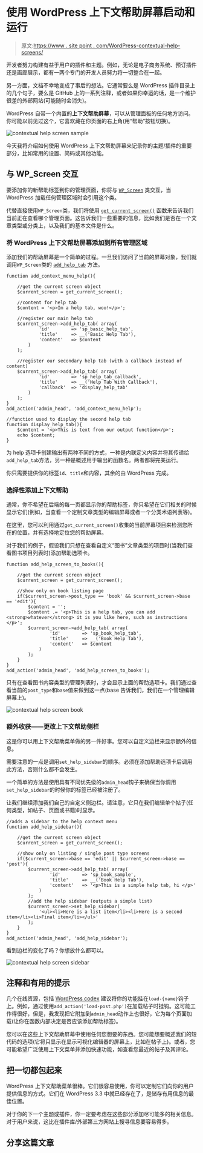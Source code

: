 # 使用 WordPress 上下文帮助屏幕启动和运行

> 原文:[https://www . site point . com/WordPress-contextual-help-screens/](https://www.sitepoint.com/wordpress-contextual-help-screens/)

开发者努力构建有益于用户的插件和主题。例如，无论是电子商务系统、预订插件还是画廊展示，都有一两个专门的开发人员努力将一切整合在一起。

另一方面，文档不幸地变成了事后的想法。它通常要么是 WordPress 插件目录上的几个句子，要么是 GitHub 上的一系列注释，或者如果你幸运的话，是一个维护很差的外部网站(可能随时会消失)。

WordPress 自带一个内置的**上下文帮助屏幕**，可以从管理面板的任何地方访问。你可能以前见过这个，它喜欢藏在你页面的右上角(用“帮助”按钮切换)。

![contextual help screen sample](../Images/15fd8cf22227d582681d6eab9138a5f7.png)

今天我将介绍如何使用 WordPress 上下文帮助屏幕来记录你的主题/插件的重要部分，比如常用的设置、简码或其他功能。

## 与 WP_Screen 交互

要添加你的新帮助标签到你的管理页面，你将与 [`WP_Screen`](https://codex.wordpress.org/Class_Reference/WP_Screen) 类交互，当 WordPress 加载任何管理区域时会引用这个类。

代替直接使用`WP_Screen`类，我们将使用 [`get_current_screen()`](https://codex.wordpress.org/Function_Reference/get_current_screen) 函数来告诉我们当前正在查看哪个管理页面。这告诉我们一些重要的信息，比如我们是否在一个文章类型或分类上，以及我们的基本文件是什么。

### 将 WordPress 上下文帮助屏幕添加到所有管理区域

添加我们的帮助屏幕是一个简单的过程。一旦我们访问了当前的屏幕对象，我们就调用`WP_Screen`类的 [`add_help_tab`](https://codex.wordpress.org/Class_Reference/WP_Screen/add_help_tab) 方法。

```
function add_context_menu_help(){

    //get the current screen object
    $current_screen = get_current_screen();

    //content for help tab
    $content = '<p>Im a help tab, woo!</p>';

    //register our main help tab
    $current_screen->add_help_tab( array(
            'id'        => 'sp_basic_help_tab',
            'title'     => __('Basic Help Tab'),
            'content'   => $content
        )
    );

    //register our secondary help tab (with a callback instead of content)
    $current_screen->add_help_tab( array(
            'id'        => 'sp_help_tab_callback',
            'title'     => __('Help Tab With Callback'),
            'callback'  => 'display_help_tab'
        )
    );
}
add_action('admin_head', 'add_context_menu_help');

//function used to display the second help tab
function display_help_tab(){
    $content = '<p>This is text from our output function</p>';
    echo $content;
} 
```

为 help 选项卡创建输出有两种不同的方式，一种是内联定义内容并将其传递给`add_help_tab`方法，另一种是概述用于输出的函数名。两者都将完美运行。

你只需要提供你的标签`id`、`title`和内容，其余的由 WordPress 完成。

### 选择性添加上下文帮助

通常，你不希望在后端的每一页都显示你的帮助标签，你只希望在它们相关的时候显示它们(例如，当查看一个定制文章类型的编辑屏幕或者一个分类术语列表等)。

在这里，您可以利用通过`get_current_screen()`收集的当前屏幕项目来检测您所在的位置，并有选择地定位您的帮助屏幕。

对于我们的例子，假设我们只想在查看自定义“图书”文章类型的项目时(当我们查看图书项目列表时)添加帮助选项卡。

```
function add_help_screen_to_books(){

    //get the current screen object
    $current_screen = get_current_screen();

    //show only on book listing page
    if($current_screen->post_type == 'book' && $current_screen->base == 'edit'){
        $content = '';
        $content .= '<p>This is a help tab, you can add <strong>whatever</strong> it is you like here, such as instructions </p>';
        $current_screen->add_help_tab( array(
                'id'        => 'sp_book_help_tab',
                'title'     => __('Book Help Tab'),
                'content'   => $content
            )
        );
    }
}
add_action('admin_head', 'add_help_screen_to_books'); 
```

只有在查看图书内容类型的管理列表时，才会显示上面的帮助选项卡。我们通过查看当前的`post_type`和`base`值来做到这一点(base 告诉我们，我们在一个管理编辑屏幕上)。

![contextual help screen book](../Images/be1ba8fddf8fbfbf9648da7bd9d7a0b3.png)

### 额外收获——更改上下文帮助侧栏

这是你可以用上下文帮助菜单做的另一件好事。您可以自定义边栏来显示额外的信息。

需要注意的一点是调用`set_help_sidebar`的顺序。必须在添加帮助选项卡后调用此方法，否则什么都不会发生。

一个简单的方法是使用具有不同优先级的`admin_head`钩子来确保当你调用`set_help_sidebar`的时候你的标签已经被注册了。

让我们继续添加我们自己的自定义侧边栏。请注意，它只在我们编辑单个帖子(任何类型，如帖子、页面或书籍)时显示。

```
//adds a sidebar to the help context menu
function add_help_sidebar(){

    //get the current screen object
    $current_screen = get_current_screen();

    //show only on listing / single post type screens
    if($current_screen->base == 'edit' || $current_screen->base == 'post'){
        $current_screen->add_help_tab( array(
                'id'        => 'sp_book_sample',
                'title'     => __('Book Help Tab'),
                'content'   => '<p>This is a simple help tab, hi </p>'
            )
        );
        //add the help sidebar (outputs a simple list)
        $current_screen->set_help_sidebar(
            '<ul><li>Here is a list item</li><li>Here is a second item</li><li>Final item</li></ul>'
        );
    }
}
add_action('admin_head', 'add_help_sidebar'); 
```

看到边栏的变化了吗？你想放什么都可以。

![contextual help screen sidebar](../Images/4fcafc204c56afe6c6e027d79687d99d.png)

## 注释和有用的提示

几个在线资源，包括 [WordPress codex](https://codex.wordpress.org/Class_Reference/WP_Screen/add_help_tab) 建议将你的功能挂在`load-{name}`钩子上。例如，通过使用`add_action('load-post.php')`在加载帖子时挂钩。这可能工作得很好，但是，我发现把它附加到`admin_head`动作上也很好，它为每个页面加载(让你在函数内部决定是否应该添加帮助标签)。

您可以在这些上下文帮助屏幕中使用任何您想要的东西。您可能想要概述我们的短代码的选项(它将只显示在显示可视化编辑器的屏幕上，比如在帖子上)。或者，您可能希望广泛使用上下文菜单并添加快速功能，如查看您最近的帖子及其评论。

## 把一切都包起来

WordPress 上下文帮助菜单很棒。它们很容易使用，你可以定制它们向你的用户提供信息的方式。它们在 WordPress 3.3 中就已经存在了，是储存有用信息的最佳位置。

对于你的下一个主题或插件，你一定要考虑在这些部分添加尽可能多的相关信息。对于用户来说，这比在插件库/外部第三方网站上搜寻信息要容易得多。

## 分享这篇文章